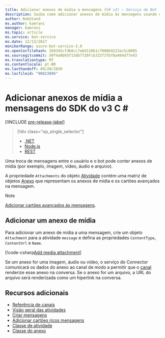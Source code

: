 ```yaml
---
title: Adicionar anexos de mídia a mensagens (C# v3) – Serviço de Bot
description: Saiba como adicionar anexos de mídia às mensagens usando o SDK do Bot Framework para .NET.
author: RobStand
ms.author: kamrani
manager: kamrani
ms.topic: article
ms.service: bot-service
ms.date: 12/13/2017
monikerRange: azure-bot-service-3.0
ms.openlocfilehash: 2b0345cfdb8cc7e6d110b1c708864223ac5c6005
ms.sourcegitcommit: d974a0b93f13db7720fcb332f37bf8a404d77e43
ms.translationtype: MT
ms.contentlocale: pt-BR
ms.lasthandoff: 09/20/2020
ms.locfileid: "90823896"
---
```

# <a name="add-media-attachments-to-messages-the-v3-c-sdk"></a>Adicionar anexos de mídia a mensagens do SDK do v3 C \#

[!INCLUDE [pre-release-label](../includes/pre-release-label-v3.md)]

> [!div class="op_single_selector"]
> - [.NET](../dotnet/bot-builder-dotnet-add-media-attachments.md)
> - [Node.js](../nodejs/bot-builder-nodejs-send-receive-attachments.md)
> - [REST](../rest-api/bot-framework-rest-connector-add-media-attachments.md)

Uma troca de mensagens entre o usuário e o bot pode conter anexos de mídia (por exemplo, imagem, vídeo, áudio e arquivo). 

A propriedade `Attachments` do objeto <a href="https://docs.botframework.com/csharp/builder/sdkreference/dc/d2f/class_microsoft_1_1_bot_1_1_connector_1_1_activity.html" target="_blank">Atividade</a> contém uma matriz de objetos <a href="https://docs.microsoft.com/dotnet/api/microsoft.bot.connector.attachments?view=botconnector-3.12.2.4" target="_blank">Anexo</a> que representam os anexos de mídia e os cartões avançados na mensagem. 

> [!NOTE]
> [Adicionar cartões avançados às mensagens](bot-builder-dotnet-add-rich-card-attachments.md).

## <a name="add-a-media-attachment"></a>Adicionar um anexo de mídia  

Para adicionar um anexo de mídia a uma mensagem, crie um objeto `Attachment` para a atividade `message` e defina as propriedades `ContentType`, `ContentUrl` e `Name`. 

[!code-csharp[Add media attachment](../includes/code/dotnet-add-attachments.cs#addMediaAttachment)]

Se um anexo for uma imagem, áudio ou vídeo, o serviço do Connector comunicará os dados do anexo ao canal de modo a permitir que o [canal](bot-builder-dotnet-channeldata.md) renderize esse anexo na conversa. Se o anexo for um arquivo, a URL do arquivo será renderizada como um hiperlink na conversa.

## <a name="additional-resources"></a>Recursos adicionais

- [Referência de canais][inspector]
- [Visão geral das atividades](bot-builder-dotnet-activities.md)
- [Criar mensagens](bot-builder-dotnet-create-messages.md)
- [Adicionar cartões ricos mensagens](bot-builder-dotnet-add-rich-card-attachments.md)
- <a href="https://docs.botframework.com/csharp/builder/sdkreference/dc/d2f/class_microsoft_1_1_bot_1_1_connector_1_1_activity.html" target="_blank">Classe de atividade</a>
- <a href="https://docs.microsoft.com/dotnet/api/microsoft.bot.connector.attachments?view=botconnector-3.12.2.4" target="_blank">Classe do anexo</a>

[inspector]: ../bot-service-channels-reference.md

